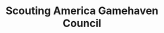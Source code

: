 ---
title: "Scouting America Gamehaven Council"
url: /rochester/scouting-america-gamehaven-council/
shop: shop
---